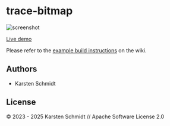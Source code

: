 # trace-bitmap

![screenshot](https://raw.githubusercontent.com/thi-ng/umbrella/develop/assets/examples/trace-bitmap.jpg)

[Live demo](http://demo.thi.ng/umbrella/trace-bitmap/)

Please refer to the [example build instructions](https://github.com/thi-ng/umbrella/wiki/Example-build-instructions) on the wiki.

## Authors

- Karsten Schmidt

## License

&copy; 2023 - 2025 Karsten Schmidt // Apache Software License 2.0
